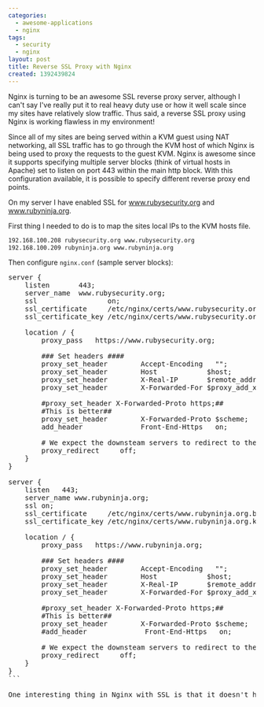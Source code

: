 ```yaml
---
categories:
  - awesome-applications
  - nginx
tags:
  - security
  - nginx
layout: post
title: Reverse SSL Proxy with Nginx
created: 1392439824
---
```


Nginx is turning to be an awesome SSL reverse proxy server, although I can't say I've really put it to real heavy duty use or how it well scale since my sites have relatively slow traffic. Thus said, a reverse SSL proxy using Nginx is working flawless in my environment!

Since all of my sites are being served within a KVM guest using NAT networking, all SSL traffic has to go through the KVM host of which Nginx is being used to proxy the requests to the guest KVM. Nginx is awesome since it supports specifying multiple server blocks (think of virtual hosts in Apache) set to listen on port 443 within the main http block. With this configuration available, it is possible to specify different reverse proxy end points.  

On my server I have enabled SSL for www.rubysecurity.org and www.rubyninja.org.

First thing I needed to do is to map the sites local IPs to the KVM hosts file.

```bash
192.168.100.208 rubysecurity.org www.rubysecurity.org
192.168.100.209 rubyninja.org www.rubyninja.org
```

Then configure `nginx.conf` (sample server blocks):
<pre class="brush: plain">
server {
    listen       443;
    server_name  www.rubysecurity.org;
    ssl                 on;
    ssl_certificate     /etc/nginx/certs/www.rubysecurity.org.bundled.crt;
    ssl_certificate_key /etc/nginx/certs/www.rubysecurity.org.key;

    location / {
        proxy_pass   https://www.rubysecurity.org;
	    
        ### Set headers ####
        proxy_set_header        Accept-Encoding   "";
        proxy_set_header        Host            $host;
        proxy_set_header        X-Real-IP       $remote_addr;
        proxy_set_header        X-Forwarded-For $proxy_add_x_forwarded_for;

        #proxy_set_header X-Forwarded-Proto https;##
        #This is better##
        proxy_set_header        X-Forwarded-Proto $scheme;
        add_header              Front-End-Https   on;
 
        # We expect the downsteam servers to redirect to the right hostname, so don't do any rewrites here.
        proxy_redirect     off;
    }
}

server {
    listen   443;
    server_name www.rubyninja.org;
    ssl on;
    ssl_certificate     /etc/nginx/certs/www.rubyninja.org.bundled.crt;
    ssl_certificate_key /etc/nginx/certs/www.rubyninja.org.key;

    location / {
        proxy_pass   https://www.rubyninja.org;

        ### Set headers ####
        proxy_set_header        Accept-Encoding   "";
        proxy_set_header        Host            $host;
        proxy_set_header        X-Real-IP       $remote_addr;
        proxy_set_header        X-Forwarded-For $proxy_add_x_forwarded_for;

        #proxy_set_header X-Forwarded-Proto https;##
        #This is better##
        proxy_set_header        X-Forwarded-Proto $scheme;
        #add_header              Front-End-Https   on;

        # We expect the downsteam servers to redirect to the right hostname, so don't do any rewrites here.
        proxy_redirect     off;
    }
}
```

One interesting thing in Nginx with SSL is that it doesn't have a dedicated Certificate Authority (CA) ssl certificate directive, unlike `SSLCACertificateFile` in Apache. Instead the CA certificate has to be bundled with the public ssl certificate, which it's really not a big deal given that multiple CA's tend to bundle their intermediate CA certificates similarly.   
